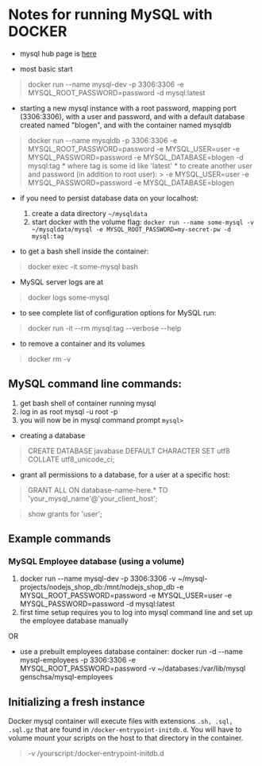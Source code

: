 Notes for running MySQL with DOCKER
=============================
* mysql hub page is [here](https://hub.docker.com/_/mysql)

- most basic start
> docker run --name mysql-dev -p 3306:3306 -e MYSQL_ROOT_PASSWORD=password -d mysql:latest

* starting a new mysql instance with a root password, mapping port (3306:3306), with a user and password, and with a default database created named "blogen", and with the container named mysqldb
> docker run --name mysqldb -p 3306:3306 -e MYSQL_ROOT_PASSWORD=password -e MYSQL_USER=user -e MYSQL_PASSWORD=password -e MYSQL_DATABASE=blogen -d mysql:tag
	* where tag is some id like 'latest'
	* to create another user and password (in addition to root user):
	> -e MYSQL_USER=user -e MYSQL_PASSWORD=password -e MYSQL_DATABASE=blogen

* if you need to persist database data on your localhost:
	1. create a data directory `~/mysqldata`
	2. start docker with the volume flag:
		`docker run --name some-mysql -v ~/mysqldata/mysql -e MYSQL_ROOT_PASSWORD=my-secret-pw -d mysql:tag`

* to get a bash shell inside the container:
> docker exec -it some-mysql bash

* MySQL server logs are at
> docker logs some-mysql

* to see complete list of configuration options for MySQL run:
> docker run -it --rm mysql:tag --verbose --help

* to remove a container and its volumes
> docker rm -v <CONTAINER-NAME>


## MySQL command line commands:
1. get bash shell of container running mysql
2. log in as root
        mysql -u root -p
3. you will now be in mysql command prompt `mysql>`

* creating a database
> CREATE DATABASE javabase DEFAULT CHARACTER SET utf8 COLLATE utf8_unicode_ci;

* grant all permissions to a database, for a user at a specific host:
> GRANT ALL ON database-name-here.* TO 'your_mysql_name'@'your_client_host';

> show grants for 'user';


## Example commands
### MySQL Employee database (using a volume)
1. docker run --name mysql-dev -p 3306:3306 -v ~/mysql-projects/nodejs_shop_db:/mnt/nodejs_shop_db -e MYSQL_ROOT_PASSWORD=password -e MYSQL_USER=user -e MYSQL_PASSWORD=password -d mysql:latest
2. first time setup requires you to log into mysql command line and set up the employee database manually

OR
* use a prebuilt employees database container:
docker run -d --name mysql-employees -p 3306:3306 -e MYSQL_ROOT_PASSWORD=password -v ~/databases:/var/lib/mysql genschsa/mysql-employees


## Initializing a fresh instance
Docker mysql container will execute files with extensions `.sh, .sql, .sql.gz` that are found
in `/docker-entrypoint-initdb.d`. You will have to volume mount your scripts on the host to that directory in the
container.
> -v /yourscript:/docker-entrypoint-initdb.d